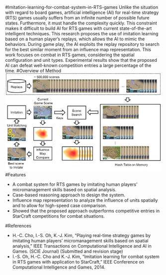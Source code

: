 #Imitation-learning-for-combat-system-in-RTS-games
Unlike the situation with regard to board games, artificial intelligence (AI) for real-time strategy (RTS) games
usually suffers from an infinite number of possible future states. Furthermore, it must handle the complexity quickly. This
constraint makes it difficult to build AI for RTS games with current state-of-the-art intelligent techniques. This research
proposes the use of imitation learning based on a human player’s replays, which allows the AI to mimic the behaviors.
During game play, the AI exploits the replay repository to search for the best similar moment from an influence map
representation. This work focuses on combat in RTS games, considering the spatial configuration and unit types.
Experimental results show that the proposed AI can defeat well-known competition entries a large percentage of the time.
#Overview of Method
<img src="https://github.com/chc2212/Imitation-learning-for-combat-system-in-RTS-games/blob/master/pic1.png" width="500">
#Features
*	A combat system for RTS games by imitating human players’ micromanagement skills based on spatial analysis. 
*	Case-based reasoning approach to design the system.
*	Influence map representation to analyze the influence of units spatially and to allow for high-speed case comparison.
*	Showed that the proposed approach outperforms competitive entries in StarCraft competitions for combat situations.

#References
* H.-C. Cho, I.-S. Oh, K.-J. Kim, “Playing real-time strategy games by imitating human players’ micromanagement skills based on spatial analysis,” IEEE Transactions on Computational Intelligence and AI in Games. (SCIE Journal) (Submitted and revision stage)
* I.-S. Oh, H.-C. Cho and K.-J. Kim, “Imitation learning for combat system in RTS games with application to StarCraft,” IEEE Conference on Computational Intelligence and Games, 2014.
